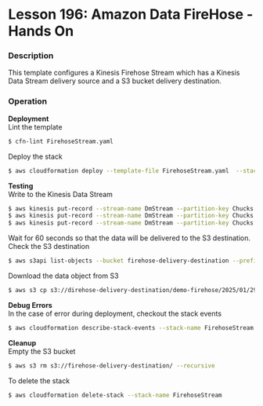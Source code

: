 # Lesson 196: Amazon Data FireHose - Hands On

### Description

This template configures a Kinesis Firehose Stream which has a Kinesis Data Stream delivery source and a S3 bucket delivery destination.

### Operation

**Deployment**  
Lint the template

```bash
$ cfn-lint FirehoseStream.yaml
```

Deploy the stack

```bash
$ aws cloudformation deploy --template-file FirehoseStream.yaml  --stack-name FirehoseStream --capabilities CAPABILITY_NAMED_IAM
```

**Testing**  
Write to the Kinesis Data Stream

```bash
$ aws kinesis put-record --stream-name DmStream --partition-key Chucks --data "Tech Lead " --cli-binary-format raw-in-base64-out
$ aws kinesis put-record --stream-name DmStream --partition-key Chucks --data "Cloud Architect " --cli-binary-format raw-in-base64-out
$ aws kinesis put-record --stream-name DmStream --partition-key Chucks --data "Staff Engineer " --cli-binary-format raw-in-base64-out
```

Wait for 60 seconds so that the data will be delivered to the S3 destination.  
Check the S3 destination

```bash
$ aws s3api list-objects --bucket firehose-delivery-destination --prefix demo-firehose/
```

Download the data object from S3

```bash
$ aws s3 cp s3://direhose-delivery-destination/demo-firehose/2025/01/29/05/DemoDeliveryStream-2-2025-01-29-05-58-41-6772d73f-a68f-4c7d-a24b-4965c16c6b64  data-stream.txt
```

**Debug Errors**  
In the case of error during deployment, checkout the stack events

```bash
$ aws cloudformation describe-stack-events --stack-name FirehoseStream > events.json
```

**Cleanup**  
Empty the S3 bucket

```bash
$ aws s3 rm s3://firehose-delivery-destination/ --recursive
```

To delete the stack

```bash
$ aws cloudformation delete-stack --stack-name FirehoseStream
```
